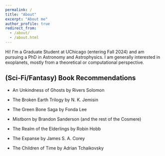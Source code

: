 ```yaml
---
permalink: /
title: "About"
excerpt: "About me"
author_profile: true
redirect_from:
  - /about/
  - /about.html
---
```


Hi!  I'm a Graduate Student at UChicago (entering Fall 2024) and am pursuing a PhD in Astronomy and Astrophysics.  I am generally interested in exoplanets, mostly from a theoretical or computational perspective.



## (Sci-Fi/Fantasy) Book Recommendations
- An Unkindness of Ghosts by Rivers Solomon
  
- The Broken Earth Trilogy by N. K. Jemisin

- The Green Bone Saga by Fonda Lee

- Mistborn by Brandon Sanderson (and the rest of the Cosmere)

- The Realm of the Elderlings by Robin Hobb

- The Expanse by James S. A. Corey

- The Children of Time by Adrian Tchaikovsky
